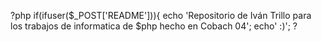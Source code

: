 ?php
  if(ifuser($_POST['README'])){
  echo 'Repositorio de Iván Trillo para los trabajos de informatica de $php hecho en Cobach 04';
   echo' :)';
?
